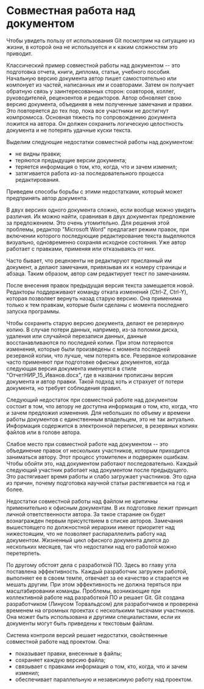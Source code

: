# Совместная работа над документом

Чтобы увидеть пользу от использования Git посмотрим на ситуацию из жизни, в которой она не используется и к каким сложностям это приводит.

<!-- Работа с постоянно изменяющимися электронным документом -->
Классический пример совместной работы над документом -- это подготовка отчета, книги, диплома, статьи, учебного пособия.
Начальную версию документа автор пишет самостоятельно или компонует из частей, написанных им и соавторами.
Затем он получает обратную связь у заинтересованных сторон: соавторов, коллег, руководителей, рецензентов и редакторов.
Автор обновляет свою версию документа, объединяя в нем полученные замечания и правки.
Это повторяется до тех пор, пока все участники не достигнут компромисса.
Основная тяжесть по сопровождению документа ложится на автора.
Он должен сохранить логическую целостность документа и не потерять удачные куски текста.

Выделим следующие недостатки совместной работы над документом:
* не видны правки;
* теряются предыдущие версии документа;
* теряется информация о том, кто, когда, что и зачем изменил;
* затягивается работа из-за последовательного процесса редактирования.

Приведем способы борьбы с этими недостатками, который может предпринять автор документа.

<!-- Недостаток: не видны правки -->
В двух версиях одного документа сложно, если вообще можно увидеть различия.
Их можно найти, сравнивая в двух документах предложение за предложением.
Это очень утомительно.
Для решения этой проблемы, редактор "Microsoft Word" предлагает режим правок, при включении которого последующие редактирование текста выделяются визуально, одновременно сохраняя исходное состояния.
Уже автор работает с правками, применяя или отказываясь от них.

Часто бывает, что рецензенты не редактируют присланный им документ, а делают замечания, привязывая их к номеру страницы и абзаца.
Таким образом, автор сам редактирует текст по замечаниям.

<!-- Недостаток: теряются предыдущие версии документа -->
После внесения правок предыдущая версия текста замещается новой.
Редакторы поддерживают команду отката изменений (Ctrl-Z, Ctrl-Y), которая позволяет вернуть назад старую версию.
Она применима только к тем правкам, которые были сделаны с момента последнего запуска программы.

<!-- Резервное копирование файлов -->
Чтобы сохранить старую версию документа, делают ее резервную копию.
В случае потери данных, например, из-за поломки диска, удаления или случайной перезаписи данных, данные восстанавливаются по последней копии.
При этом потеряются изменения, которые были произведены с момента последней резервной копии, что лучше, чем потерять все.
Резервное копирование часто применяют при подготовке офисных документов, когда следующая версия документа именуется в стиле "ОтчетНИР_15_Иванов.docx", где в названии прописаны версия документа и автор правки.
Такой подход хоть и страхует от потери документа, но требует соблюдения правил.

<!-- Недостаток: кто, когда, что и зачем предложил изменения -->
Следующий недостаток при совместной работе над документом состоит в том, что автору не доступна информация о том, кто, когда, что и зачем предложил изменения.
Для небольших по объему и времени работы документов с единственным владельцем, это не так актуально.
Информация содержится в электронной переписке, в резервных копиях файлов или в голове автора.

<!-- Недостаток: последовательная работа -->
Слабое место при совместной работе над документом -- это объединение правок от нескольких участников, которым приходится заниматься автору.
Этот процесс утомителен и подвержен ошибкам.
Чтобы обойти это, над документом работают последовательно.
Каждый следующий участник работает над документом после предыдущего.
Это растягивает время работы и слабо загружает участников.
Это одна из причин, почему подготовка научной статьи растягивается на год и более.

<!-- Некритичность недостатков совместной работы над офисным документом -->
Недостатки совместной работы над файлом не критичны применительно к офисным документам.
В их подготовке лежит принцип личной ответственности автора.
За такое старание он будет вознагражден первым присутствием в списке авторов.
Замечания вышестоящего по должностной иерархии имеют приоритет над нижестоящим, что не позволяет распараллелить работу над документом.
Жизненный цикл офисного документа длится до нескольких месяцев, так что недостатки над его работой можно перетерпеть.

<!-- Критичность недостатков совместной разработки ПО -->
По другому обстоят дела с разработкой ПО.
Здесь во главу угла поставлена эффективность.
Каждый разработчик загружен работой, выполняет ее в своем темпе, отвечает за ее качество и старается не мешать другим.
При этом эффективность не должна теряться при масштабировании команды.
Проблемы, возникающие при коллективной работе над разработкой ПО и решает Git.
Git создана разработчиком (Линусом Торвальдсом) для разработчиков и проверена временем на огромных проектах с несколькими тысячами участников.
Она может быть использована и другими специалистами, если их документы могут быть приведены к текстовым файлам.

Система контроля версий решает недостатки, свойственные совместной работе над проектом.
Она:
* показывает правки, внесенные в файлы;
* сохраняет каждую версию файла;
* связывает с правками информация о том, кто, когда, что и зачем изменил;
* обеспечивает параллельную и независимую работу над проектом.

